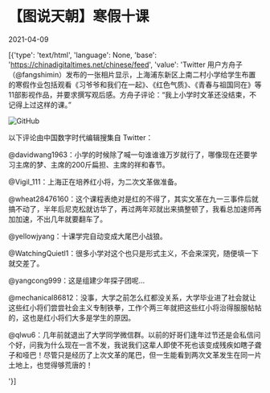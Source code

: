 # 【图说天朝】寒假十课

2021-04-09

[{'type': 'text/html', 'language': None, 'base': 'https://chinadigitaltimes.net/chinese/feed', 'value': 'Twitter 用户方舟子（@fangshimin）发布的一张相片显示，上海浦东新区上南二村小学给学生布置的寒假作业包括观看《习爷爷和我们在一起》、《红色气质》、《青春与祖国同在》等11部影视作品，并要求撰写观后感。方舟子评论：“我上小学时文革还没结束，不记得上过这样的课。”

![GitHub](https://chinadigitaltimes.net/chinese/files/2021/04/2hIf.jpg)

以下评论由中国数字时代编辑搜集自 Twitter：



@davidwang1963：小学的时候除了喊一句谁谁谁万岁就行了，哪像现在还要学习主席的梦、主席的200斤扁担、主席的祥和春节。

@Vigil_111：上海正在培养红小将，为二次文革做准备。

@wheat28476160：这个课程表绝对是红的不得了，其实文革在九一三事件后就搞不动了，半年后尼克松就访华了，再过两年邓就出来搞整顿了，我看总加速师再加加速，不出几年就要翻车了。

@yellowjyang：十课学完自动变成大尾巴小战狼。

@WatchingQuietl1：很多小学对这个也只是形式主义，不会来深究，随便填一下就交差了。

@yangcong999：这是组建少年探子团呢&#8230;

@mechanical86812：没事，大学之前怎么红都没关系，大学毕业进了社会就让这些红小将们尝尝社会主义专制铁拳，工作个两三年就把这些红小将治得服服帖帖的，这也是红小将们大多是学生的原因。

@qlwu6：几年前就退出了大学同学微信群。以前的好哥们逢年过节还是会私信问个好，问我为什么现在一言不发，我说我们这辈人即使不死也该变成残疾如瞎子聋子和哑巴！尽管只是经历了上次文革的尾巴，但一生能看到两次文革发生在同一片土地上，也觉得够荒唐的！

'}]